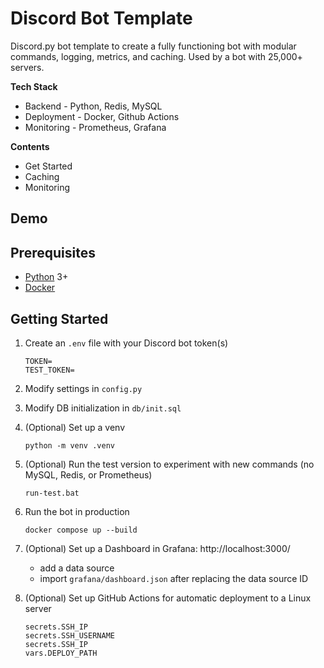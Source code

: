 # Discord Bot Template

Discord.py bot template to create a fully functioning bot with modular commands, logging, metrics, and caching. Used by a bot with 25,000+ servers.

**Tech Stack**

- Backend - Python, Redis, MySQL
- Deployment - Docker, Github Actions
- Monitoring - Prometheus, Grafana

**Contents**

- Get Started
- Caching
- Monitoring

## Demo

## Prerequisites

- [Python](https://www.python.org/) 3+
- [Docker](https://www.docker.com/)

## Getting Started

1. Create an `.env` file with your Discord bot token(s)

   ```
   TOKEN=
   TEST_TOKEN=
   ```

2. Modify settings in `config.py`

3. Modify DB initialization in `db/init.sql`

4. (Optional) Set up a venv

   ```
   python -m venv .venv
   ```

5. (Optional) Run the test version to experiment with new commands (no MySQL, Redis, or Prometheus)

   ```
   run-test.bat
   ```

6. Run the bot in production

   ```
   docker compose up --build
   ```

7. (Optional) Set up a Dashboard in Grafana: http://localhost:3000/

   - add a data source
   - import `grafana/dashboard.json` after replacing the data source ID

8. (Optional) Set up GitHub Actions for automatic deployment to a Linux server

   ```
   secrets.SSH_IP
   secrets.SSH_USERNAME
   secrets.SSH_IP
   vars.DEPLOY_PATH
   ```